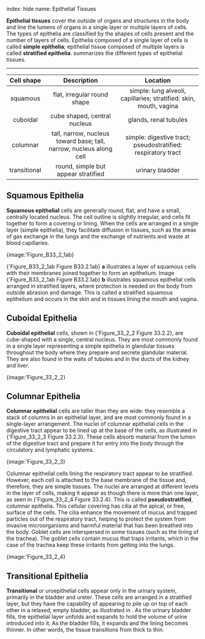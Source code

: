 index: hide
name: Epithelial Tissues

 **Epithelial tissues** cover the outside of organs and structures in the body and line the lumens of organs in a single layer or multiple layers of cells. The types of epithelia are classified by the shapes of cells present and the number of layers of cells. Epithelia composed of a single layer of cells is called  **simple epithelia**; epithelial tissue composed of multiple layers is called  **stratified epithelia**.  summarizes the different types of epithelial tissues.


****

| Cell shape | Description | Location |
|:-:|:-:|:-:|
| squamous | flat, irregular round shape | simple: lung alveoli, capillaries; stratified: skin, mouth, vagina |
| cuboidal | cube shaped, central nucleus | glands, renal tubules |
| columnar | tall, narrow, nucleus toward base; tall, narrow, nucleus along cell | simple: digestive tract; pseudostratified: respiratory tract |
| transitional | round, simple but appear stratified | urinary bladder |
    

## Squamous Epithelia

 **Squamous epithelial** cells are generally round, flat, and have a small, centrally located nucleus. The cell outline is slightly irregular, and cells fit together to form a covering or lining. When the cells are arranged in a single layer (simple epithelia), they facilitate diffusion in tissues, such as the areas of gas exchange in the lungs and the exchange of nutrients and waste at blood capillaries.


{image:'Figure_B33_2_1ab}
        

{'Figure_B33_2_1ab Figure B33.2.1ab} **a** illustrates a layer of squamous cells with their membranes joined together to form an epithelium. Image {'Figure_B33_2_1ab Figure B33.2.1ab} **b** illustrates squamous epithelial cells arranged in stratified layers, where protection is needed on the body from outside abrasion and damage. This is called a stratified squamous epithelium and occurs in the skin and in tissues lining the mouth and vagina.

## Cuboidal Epithelia

 **Cuboidal epithelial** cells, shown in {'Figure_33_2_2 Figure 33.2.2}, are cube-shaped with a single, central nucleus. They are most commonly found in a single layer representing a simple epithelia in glandular tissues throughout the body where they prepare and secrete glandular material. They are also found in the walls of tubules and in the ducts of the kidney and liver.


{image:'Figure_33_2_2}
        

## Columnar Epithelia

 **Columnar epithelial** cells are taller than they are wide: they resemble a stack of columns in an epithelial layer, and are most commonly found in a single-layer arrangement. The nuclei of columnar epithelial cells in the digestive tract appear to be lined up at the base of the cells, as illustrated in {'Figure_33_2_3 Figure 33.2.3}. These cells absorb material from the lumen of the digestive tract and prepare it for entry into the body through the circulatory and lymphatic systems.


{image:'Figure_33_2_3}
        

Columnar epithelial cells lining the respiratory tract appear to be stratified. However, each cell is attached to the base membrane of the tissue and, therefore, they are simple tissues. The nuclei are arranged at different levels in the layer of cells, making it appear as though there is more than one layer, as seen in {'Figure_33_2_4 Figure 33.2.4}. This is called  **pseudostratified**, columnar epithelia. This cellular covering has cilia at the apical, or free, surface of the cells. The cilia enhance the movement of mucus and trapped particles out of the respiratory tract, helping to protect the system from invasive microorganisms and harmful material that has been breathed into the body. Goblet cells are interspersed in some tissues (such as the lining of the trachea). The goblet cells contain mucus that traps irritants, which in the case of the trachea keep these irritants from getting into the lungs.


{image:'Figure_33_2_4}
        

## Transitional Epithelia

 **Transitional** or uroepithelial cells appear only in the urinary system, primarily in the bladder and ureter. These cells are arranged in a stratified layer, but they have the capability of appearing to pile up on top of each other in a relaxed, empty bladder, as illustrated in . As the urinary bladder fills, the epithelial layer unfolds and expands to hold the volume of urine introduced into it. As the bladder fills, it expands and the lining becomes thinner. In other words, the tissue transitions from thick to thin.
